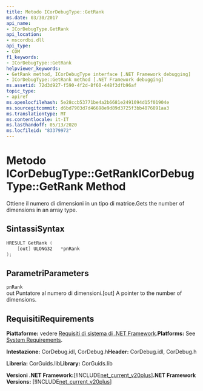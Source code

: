 ```yaml
---
title: Metodo ICorDebugType::GetRank
ms.date: 03/30/2017
api_name:
- ICorDebugType.GetRank
api_location:
- mscordbi.dll
api_type:
- COM
f1_keywords:
- ICorDebugType::GetRank
helpviewer_keywords:
- GetRank method, ICorDebugType interface [.NET Framework debugging]
- ICorDebugType::GetRank method [.NET Framework debugging]
ms.assetid: 72d3d927-f590-4f2d-8f60-448f3dfb96af
topic_type:
- apiref
ms.openlocfilehash: 5e28ccb53771be4a2b6681e2491094d15f01904e
ms.sourcegitcommit: d6bd7903d7d46698e9d89d3725f3bb4876891aa3
ms.translationtype: MT
ms.contentlocale: it-IT
ms.lasthandoff: 05/13/2020
ms.locfileid: "83379972"
---
```

# <a name="icordebugtypegetrank-method"></a><span data-ttu-id="a297e-102">Metodo ICorDebugType::GetRank</span><span class="sxs-lookup"><span data-stu-id="a297e-102">ICorDebugType::GetRank Method</span></span>
<span data-ttu-id="a297e-103">Ottiene il numero di dimensioni in un tipo di matrice.</span><span class="sxs-lookup"><span data-stu-id="a297e-103">Gets the number of dimensions in an array type.</span></span>  
  
## <a name="syntax"></a><span data-ttu-id="a297e-104">Sintassi</span><span class="sxs-lookup"><span data-stu-id="a297e-104">Syntax</span></span>  
  
```cpp  
HRESULT GetRank (  
    [out] ULONG32   *pnRank  
);  
```  
  
## <a name="parameters"></a><span data-ttu-id="a297e-105">Parametri</span><span class="sxs-lookup"><span data-stu-id="a297e-105">Parameters</span></span>  
 `pnRank`  
 <span data-ttu-id="a297e-106">out Puntatore al numero di dimensioni.</span><span class="sxs-lookup"><span data-stu-id="a297e-106">[out] A pointer to the number of dimensions.</span></span>  
  
## <a name="requirements"></a><span data-ttu-id="a297e-107">Requisiti</span><span class="sxs-lookup"><span data-stu-id="a297e-107">Requirements</span></span>  
 <span data-ttu-id="a297e-108">**Piattaforme:** vedere [Requisiti di sistema di .NET Framework](../../get-started/system-requirements.md).</span><span class="sxs-lookup"><span data-stu-id="a297e-108">**Platforms:** See [System Requirements](../../get-started/system-requirements.md).</span></span>  
  
 <span data-ttu-id="a297e-109">**Intestazione:** CorDebug.idl, CorDebug.h</span><span class="sxs-lookup"><span data-stu-id="a297e-109">**Header:** CorDebug.idl, CorDebug.h</span></span>  
  
 <span data-ttu-id="a297e-110">**Libreria:** CorGuids.lib</span><span class="sxs-lookup"><span data-stu-id="a297e-110">**Library:** CorGuids.lib</span></span>  
  
 <span data-ttu-id="a297e-111">**Versioni .NET Framework:**[!INCLUDE[net_current_v20plus](../../../../includes/net-current-v20plus-md.md)]</span><span class="sxs-lookup"><span data-stu-id="a297e-111">**.NET Framework Versions:** [!INCLUDE[net_current_v20plus](../../../../includes/net-current-v20plus-md.md)]</span></span>
